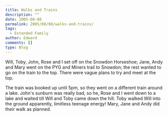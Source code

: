 ```yaml
---
title: Walks and Trains
description: ""
date: 2005-08-08
permalink: 2005/08/08/walks-and-trains/
tags:
  - Extended Family
author: Edward
comments: []
type: Blog
---
```


Will, Toby, John, Rose and I set off on the Snowdon Horseshoe; Jane,
Andy and Mary went on the PYG and Miners trail to Snowdon; the rest
wanted to go on the train to the top. There were vague plans to try and
meet at the top.

The train was booked up until 5pm, so they went on a different train
around a lake. John\'s sunburn was really bad, so he, Rose and I went
down to a lake and waited till Will and Toby came down the hill. Toby
walked Will into the ground apparently, limitless teenage energy! Mary,
Jane and Andy did their walk as planned.

